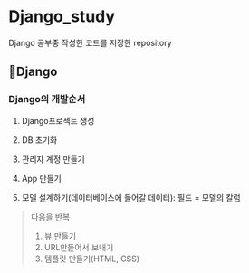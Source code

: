 # Django_study
Django 공부중 작성한 코드를 저장한 repository
## 🚩Django

### Django의 개발순서

1. Django프로젝트 생성
2. DB 초기화
3. 관리자 계정 만들기
4. App 만들기

1. 모델 설계하기(데이터베이스에 들어갈 데이터): 필드 = 모델의 칼럼

> 다음을 반복
> 
> 1. 뷰 만들기 
> 2. URL만들어서 보내기
> 3. 템플릿 만들기(HTML, CSS)
